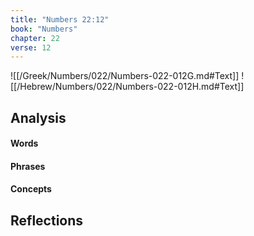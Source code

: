 ```yaml
---
title: "Numbers 22:12"
book: "Numbers"
chapter: 22
verse: 12
---
```

![[/Greek/Numbers/022/Numbers-022-012G.md#Text]]
![[/Hebrew/Numbers/022/Numbers-022-012H.md#Text]]

## Analysis

#### Words

#### Phrases

#### Concepts

## Reflections

